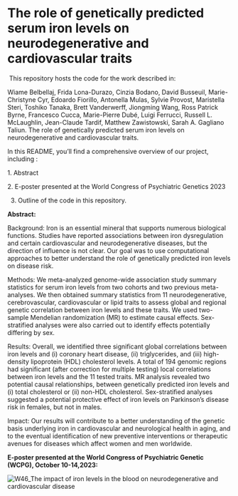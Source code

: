 # **The role of genetically predicted serum iron levels on neurodegenerative and ‎‎cardiovascular traits  ‎**  

‎
This repository hosts the code for the work described in:

Wiame Belbellaj, Frida Lona-Durazo, Cinzia Bodano, David Busseuil, Marie-Christyne Cyr, Edoardo Fiorillo, Antonella Mulas, Sylvie Provost, Maristella Steri, Toshiko Tanaka, Brett Vanderwerff, Jiongming Wang, Ross Patrick Byrne, Francesco Cucca, Marie-Pierre Dubé, Luigi Ferrucci, Russell L. McLaughlin, Jean-Claude Tardif, Matthew Zawistowski, Sarah A. Gagliano Taliun. The role of genetically predicted serum iron levels on neurodegenerative and cardiovascular traits. 


In this README, you’ll find a comprehensive overview of our project, including :‎  

‎1. Abstract

‎2. E-poster presented at the World Congress of Psychiatric Genetics 2023  

3. Outline of the code in this repository.‎  


  

‎**Abstract:‎‎**  

Background: Iron is an essential mineral that supports numerous biological functions. Studies have reported associations between iron dysregulation and certain cardiovascular and neurodegenerative diseases, but the direction of influence is not clear. Our goal was to use computational approaches to better understand the role of genetically predicted iron levels on disease risk. 

Methods: We meta-analyzed genome-wide association study summary statistics for serum iron levels from two cohorts and two previous meta-analyses. We then obtained summary statistics from 11 neurodegenerative, cerebrovascular, cardiovascular or lipid traits to assess global and regional genetic correlation between iron levels and these traits. We used two-sample Mendelian randomization (MR) to estimate causal effects. Sex-stratified analyses were also carried out to identify effects potentially differing by sex.

Results: Overall, we identified three significant global correlations between iron levels and (i) coronary heart disease, (ii) triglycerides, and (iii) high-density lipoprotein (HDL) cholesterol levels. A total of 194 genomic regions had significant (after correction for multiple testing) local correlations between iron levels and the 11 tested traits. MR analysis revealed two potential causal relationships, between genetically predicted iron levels and (i) total cholesterol or (ii) non-HDL cholesterol. Sex-stratified analyses suggested a potential protective effect of iron levels on Parkinson’s disease risk in females, but not in males.

Impact: Our results will contribute to a better understanding of the genetic basis underlying iron in cardiovascular and neurological health in aging, and to the eventual identification of new preventive interventions or therapeutic avenues for diseases which affect women and men worldwide.



‎**E-poster presented at the World Congress of Psychiatric Genetic (WCPG), October 10-‎‎‎14,2023:‎‎**

![W46_The impact of iron levels in the blood on neurodegenerative and cardiovascular disease](https://github.com/GaglianoTaliun-Lab/iron_cardio-neuro/assets/69006363/7d0b58ad-1e2a-44e3-b578-9e415f7cab11)‎

